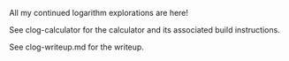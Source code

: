 All my continued logarithm explorations are here!

See clog-calculator for the calculator and its associated build instructions.

See clog-writeup.md for the writeup.